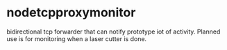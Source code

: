 # nodetcpproxymonitor
bidirectional tcp forwarder that can notify prototype iot of activity. Planned use is for monitoring when a laser cutter is done.
